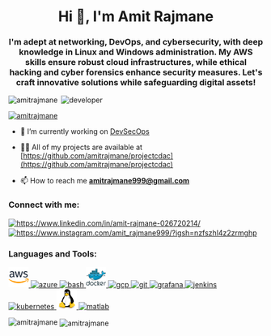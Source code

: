 <h1 align="center">Hi 👋, I'm Amit Rajmane</h1>
<h3 align="center">I'm adept at networking, DevOps, and cybersecurity, with deep knowledge in Linux and Windows administration. My AWS skills ensure robust cloud infrastructures, while ethical hacking and cyber forensics enhance security measures. Let's craft innovative solutions while safeguarding digital assets!</h3>

<img align="right" alt="developer" width="400" src="https://www.google.com/url?sa=i&url=https%3A%2F%2Fgithub.com%2FAnmol-Baranwal%2FCool-GIFs-For-GitHub&psig=AOvVaw06lWaZqjDpcc_58trFUB_1&ust=1712666089619000&source=images&cd=vfe&opi=89978449&ved=0CBEQjRxqFwoTCIjc9MTQsoUDFQAAAAAdAAAAABBH">

<p align="left"> <img src="https://komarev.com/ghpvc/?username=amitrajmane&label=Profile%20views&color=0e75b6&style=flat" alt="amitrajmane" /> </p>

<p align="left"> <a href="https://github.com/ryo-ma/github-profile-trophy"><img src="https://github-profile-trophy.vercel.app/?username=amitrajmane" alt="amitrajmane" /></a> </p>

- 🔭 I’m currently working on [DevSecOps](https://github.com/amitrajmane/projectcdac)

- 👨‍💻 All of my projects are available at [https://github.com/amitrajmane/projectcdac](https://github.com/amitrajmane/projectcdac)

- 📫 How to reach me **amitrajmane999@gmail.com**

<h3 align="left">Connect with me:</h3>
<p align="left">
<a href="https://linkedin.com/in/https://www.linkedin.com/in/amit-rajmane-026720214/" target="blank"><img align="center" src="https://raw.githubusercontent.com/rahuldkjain/github-profile-readme-generator/master/src/images/icons/Social/linked-in-alt.svg" alt="https://www.linkedin.com/in/amit-rajmane-026720214/" height="30" width="40" /></a>
<a href="https://instagram.com/https://www.instagram.com/amit_rajmane999/?igsh=nzfszhl4z2zrmghp" target="blank"><img align="center" src="https://raw.githubusercontent.com/rahuldkjain/github-profile-readme-generator/master/src/images/icons/Social/instagram.svg" alt="https://www.instagram.com/amit_rajmane999/?igsh=nzfszhl4z2zrmghp" height="30" width="40" /></a>
</p>

<h3 align="left">Languages and Tools:</h3>
<p align="left"> <a href="https://aws.amazon.com" target="_blank" rel="noreferrer"> <img src="https://raw.githubusercontent.com/devicons/devicon/master/icons/amazonwebservices/amazonwebservices-original-wordmark.svg" alt="aws" width="40" height="40"/> </a> <a href="https://azure.microsoft.com/en-in/" target="_blank" rel="noreferrer"> <img src="https://www.vectorlogo.zone/logos/microsoft_azure/microsoft_azure-icon.svg" alt="azure" width="40" height="40"/> </a> <a href="https://www.gnu.org/software/bash/" target="_blank" rel="noreferrer"> <img src="https://www.vectorlogo.zone/logos/gnu_bash/gnu_bash-icon.svg" alt="bash" width="40" height="40"/> </a> <a href="https://www.docker.com/" target="_blank" rel="noreferrer"> <img src="https://raw.githubusercontent.com/devicons/devicon/master/icons/docker/docker-original-wordmark.svg" alt="docker" width="40" height="40"/> </a> <a href="https://cloud.google.com" target="_blank" rel="noreferrer"> <img src="https://www.vectorlogo.zone/logos/google_cloud/google_cloud-icon.svg" alt="gcp" width="40" height="40"/> </a> <a href="https://git-scm.com/" target="_blank" rel="noreferrer"> <img src="https://www.vectorlogo.zone/logos/git-scm/git-scm-icon.svg" alt="git" width="40" height="40"/> </a> <a href="https://grafana.com" target="_blank" rel="noreferrer"> <img src="https://www.vectorlogo.zone/logos/grafana/grafana-icon.svg" alt="grafana" width="40" height="40"/> </a> <a href="https://www.jenkins.io" target="_blank" rel="noreferrer"> <img src="https://www.vectorlogo.zone/logos/jenkins/jenkins-icon.svg" alt="jenkins" width="40" height="40"/> </a> <a href="https://kubernetes.io" target="_blank" rel="noreferrer"> <img src="https://www.vectorlogo.zone/logos/kubernetes/kubernetes-icon.svg" alt="kubernetes" width="40" height="40"/> </a> <a href="https://www.linux.org/" target="_blank" rel="noreferrer"> <img src="https://raw.githubusercontent.com/devicons/devicon/master/icons/linux/linux-original.svg" alt="linux" width="40" height="40"/> </a> <a href="https://www.mathworks.com/" target="_blank" rel="noreferrer"> <img src="https://upload.wikimedia.org/wikipedia/commons/2/21/Matlab_Logo.png" alt="matlab" width="40" height="40"/> </a> </p>

<p><img align="left" src="https://github-readme-stats.vercel.app/api/top-langs?username=amitrajmane&show_icons=true&locale=en&layout=compact" alt="amitrajmane" /></p>

<p>&nbsp;<img align="center" src="https://github-readme-stats.vercel.app/api?username=amitrajmane&show_icons=true&locale=en" alt="amitrajmane" /></p>

